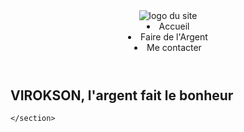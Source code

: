 <!DOCTYPE html>
<html lang="fr">
<head>
    <meta charset="UTF-8">
    <meta http-equiv="X-UA-Compatible" content="IE=edge">
    <meta name="viewport" content="width=device-width, initial-scale=1.0">
    <title>VIROKSON - Faite votre argent</title>
    <link rel="stylesheet" href="css/styles.css">
</head>
<body>
    <section class="top-page">
        <header class="header">
            <img src="images/arg-removebg-preview.png" alt="logo du site">
            <nav>
                <li>Accueil</li>
                <li>Faire de l'Argent</li>
                <li>Me contacter</li>
            </nav>
        </header>
        <div class="landinf-page">
            <h1>VIROKSON,  l'argent fait le bonheur</h1>
        </div>
  
 <script async src="https://pagead2.googlesyndication.com/pagead/js/adsbygoogle.js?client=ca-pub-9432722002975549"
     crossorigin="anonymous"></script>

    </section>
    
</body>
</html>
